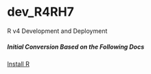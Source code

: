 # dev_R4RH7
R v4 Development and Deployment

##### Initial Conversion Based on the Following Docs
[Install R](https://docs.rstudio.com/resources/install-r/) <br/>
